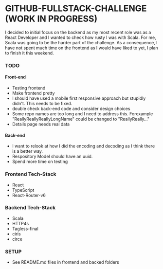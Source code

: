 # GITHUB-FULLSTACK-CHALLENGE (WORK IN PROGRESS)

I decided to initial focus on the backend as my most recent role was as a React Developer and I wanted to check how rusty I was with Scala. For me, Scala was going to be the harder part of the challenge. As a consequence, I have not spent much time on the frontend as I would have liked to yet, I plan to finish it this weekend.

### TODO

#### Front-end

- Testing frontend
- Make frontend pretty
- I should have used a mobile first responsive approach but stupidly didn't. This needs to be fixed.
- double check back-end code and consider design choices
- Some repo names are too long and I need to address this. Forexample "ReallyReallyReallyLongName" could be changed to "ReallyReally..."
- Details page needs real data

#### Back-end

- I want to relook at how I did the encoding and decoding as I think there is a better way.
- Respository Model should have an uuid.
- Spend more time on testing

### Frontend Tech-Stack

- React
- TypeScript
- React-Router-v6

### Backend Tech-Stack

- Scala
- HTTP4s
- Tagless-final
- ciris
- circe

### SETUP

- See README.md files in frontend and backed folders
